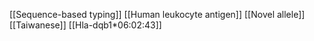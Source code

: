 [[Sequence-based typing]]
[[Human leukocyte antigen]]
[[Novel allele]]
[[Taiwanese]]
[[Hla-dqb1*06:02:43]]
